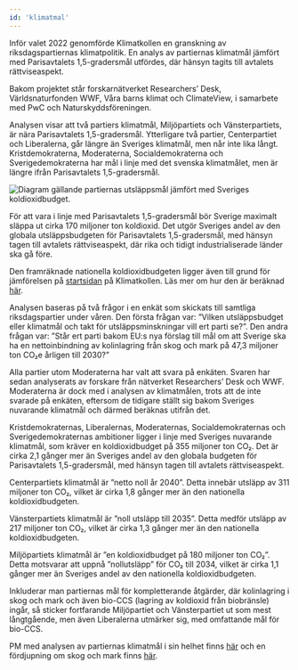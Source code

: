 ```yaml
---
id: 'klimatmal' 
---
```


Inför valet 2022 genomförde Klimatkollen en granskning av riksdagspartiernas klimatpolitik. En analys av partiernas klimatmål jämfört med Parisavtalets 1,5-gradersmål utfördes, där hänsyn tagits till avtalets rättviseaspekt.

Bakom projektet står forskarnätverket Researchers’ Desk, Världsnaturfonden WWF, Våra barns klimat och ClimateView, i samarbete med PwC och Naturskyddsföreningen.

Analysen visar att två partiers klimatmål, Miljöpartiets och Vänsterpartiets, är nära Parisavtalets 1,5-gradersmål. Ytterligare två partier, Centerpartiet och Liberalerna, går längre än Sveriges klimatmål, men når inte lika långt. Kristdemokraterna, Moderaterna, Socialdemokraterna och Sverigedemokraterna har mål i linje med det svenska klimatmålet, men är längre ifrån Parisavtalets 1,5-gradersmål.

![Diagram gällande partiernas utsläppsmål jämfört med Sveriges koldioxidbudget.](/public/images/blogImages/image1-31.webp)

För att vara i linje med Parisavtalets 1,5-gradersmål bör Sverige maximalt släppa ut cirka 170 miljoner ton koldioxid. Det utgör Sveriges andel av den globala utsläppsbudgeten för Parisavtalets 1,5-gradersmål, med hänsyn tagen till avtalets rättviseaspekt, där rika och tidigt industrialiserade länder ska gå före.

Den framräknade nationella koldioxidbudgeten ligger även till grund för jämförelsen på [startsidan](https://www.klimatkollen.se) på Klimatkollen. Läs mer om hur den är beräknad [här](https://www.cemus.uu.se/wp-content/uploads/2023/12/Paris-compliant-carbon-budgets-for-Swedens-counties-.pdf).

Analysen baseras på två frågor i en enkät som skickats till samtliga riksdagspartier under våren. Den första frågan var: ”Vilken utsläppsbudget eller klimatmål och takt för utsläppsminskningar vill ert parti se?”. Den andra frågan var: ”Står ert parti bakom EU:s nya förslag till mål om att Sverige ska ha en nettoinbindning av kolinlagring från skog och mark på 47,3 miljoner ton CO₂e årligen till 2030?”

Alla partier utom Moderaterna har valt att svara på enkäten. Svaren har sedan analyserats av forskare från nätverket Researchers’ Desk och WWF. Moderaterna är dock med i analysen av klimatmålen, trots att de inte svarade på enkäten, eftersom de tidigare ställt sig bakom Sveriges nuvarande klimatmål och därmed beräknas utifrån det.

Kristdemokraternas, Liberalernas, Moderaternas, Socialdemokraternas och Sverigedemokraternas ambitioner ligger i linje med Sveriges nuvarande klimatmål, som kräver en koldioxidbudget på 355 miljoner ton CO₂. Det är cirka 2,1 gånger mer än Sveriges andel av den globala budgeten för Parisavtalets 1,5-gradersmål, med hänsyn tagen till avtalets rättviseaspekt.

Centerpartiets klimatmål är ”netto noll år 2040”. Detta innebär utsläpp av 311 miljoner ton CO₂, vilket är cirka 1,8 gånger mer än den nationella koldioxidbudgeten.

Vänsterpartiets klimatmål är ”noll utsläpp till 2035”. Detta medför utsläpp av 217 miljoner ton CO₂, vilket är cirka 1,3 gånger mer än den nationella koldioxidbudgeten.

Miljöpartiets klimatmål är ”en koldioxidbudget på 180 miljoner ton CO₂”. Detta motsvarar att uppnå ”nollutsläpp” för CO₂ till 2034, vilket är cirka 1,1 gånger mer än Sveriges andel av den nationella koldioxidbudgeten.

Inkluderar man partiernas mål för kompletterande åtgärder, där kolinlagring i skog och mark och även bio-CCS (lagring av koldioxid från biobränsle) ingår, så sticker fortfarande Miljöpartiet och Vänsterpartiet ut som mest långtgående, men även Liberalerna utmärker sig, med omfattande mål för bio-CCS.

PM med analysen av partiernas klimatmål i sin helhet finns [här](/public/documents/Carbon_budgets-Analysis_final.pdf) och en fördjupning om skog och mark finns [här](/public/documents/Klimatkollen_LULUCF_final.pdf).